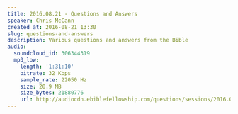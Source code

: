 ```yaml
---
title: 2016.08.21 - Questions and Answers
speaker: Chris McCann
created_at: 2016-08-21 13:30
slug: questions-and-answers
description: Various questions and answers from the Bible
audio:
  soundcloud_id: 306344319
  mp3_low:
    length: '1:31:10'
    bitrate: 32 Kbps
    sample_rate: 22050 Hz
    size: 20.9 MB
    size_bytes: 21880776
    url: http://audiocdn.ebiblefellowship.com/questions/sessions/2016.08.21_McCann_-_Questions_and_Answers.mp3
---
```

